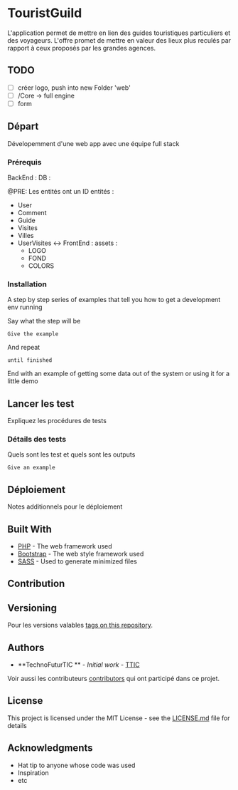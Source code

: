 # TouristGuild

L'application permet de mettre en lien des guides touristiques particuliers et des voyageurs. L'offre promet de mettre en valeur des lieux plus reculés par rapport à ceux proposés par les grandes agences. 

## TODO
  
- [ ]  créer logo, push into new Folder 'web'
- [ ] /Core -> full engine
- [ ]  form

## Départ

Dévelopemment d'une web app avec une équipe full stack


### Prérequis

BackEnd :
DB :

  @PRE: Les entités ont un ID 
  entités :
  - User
  - Comment
  - Guide
  - Visites
  - Villes
  - UserVisites <->
FrontEnd :
  assets :
    - LOGO
    - FOND
    - COLORS[](Hexa) 
    
  
### Installation

A step by step series of examples that tell you how to get a development env running

Say what the step will be

```
Give the example
```

And repeat

```
until finished
```

End with an example of getting some data out of the system or using it for a little demo

## Lancer les test

Expliquez les procédures de tests

### Détails des tests

Quels sont les test et quels sont les outputs 

```
Give an example
```

## Déploiement

Notes additionnels pour le déploiement 

## Built With

* [PHP](http://php.net/manual/fr/intro-whatis.php) - The web framework used
* [Bootstrap](https://getbootstrap.com/) - The web style framework used
* [SASS](https://sass-lang.com/) - Used to generate minimized files

## Contribution



## Versioning

Pour les versions valables [tags on this repository](https://github.com/your/project/tags). 

## Authors

* **TechnoFuturTIC ** - *Initial work* - [TTIC](http://www.technofuturtic.be/)

Voir aussi les contributeurs [contributors](https://github.com/your/project/contributors) qui ont participé dans ce projet.

## License

This project is licensed under the MIT License - see the [LICENSE.md](LICENSE.md) file for details

## Acknowledgments

* Hat tip to anyone whose code was used
* Inspiration
* etc
